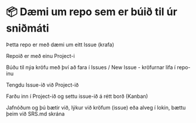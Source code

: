 # 📦 Dæmi um repo sem er búið til úr sniðmáti

Þetta repo er með dæmi um eitt Issue (krafa)

Repoið er með einu Project-i 

Búðu til nýa kröfu með því að fara í Issues / New Issue - kröfurnar lifa í repo-inu 

Tengdu Issue-ið við Project-ið 

Farðu inn í Project-ið og settu issue-ið á rétt borð (Kanban)

Jafnóðum og þú bætir við, lýkur við kröfum (issue) eða alveg í lokin, bættu þeim við SRS.md skrána 
